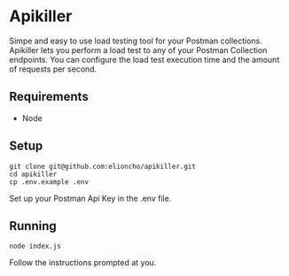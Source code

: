 # Apikiller
Simpe and easy to use load testing tool for your Postman collections. Apikiller lets you perform a load test to any of your Postman Collection endpoints. You can configure the load test execution time and the amount of requests per second.

## Requirements

- Node

## Setup
```
git clone git@github.com:elioncho/apikiller.git
cd apikiller
cp .env.example .env
```

Set up your Postman Api Key in the .env file.

## Running

```
node index.js
```

Follow the instructions prompted at you.
